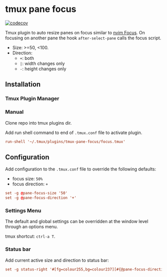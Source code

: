 # tmux pane focus

[![codecov](https://codecov.io/gh/graemedavidson/tmux-pane-focus/branch/main/graph/badge.svg?token=2ULOAGT6BT)](https://codecov.io/gh/graemedavidson/tmux-pane-focus)

Tmux plugin to auto resize panes on focus similar to [nvim Focus](https://github.com/beauwilliams/focus.nvim).
On focusing on another pane the hook `after-select-pane` calls the focus script.

- Size: >=50, <100.
- Direction:
  - `+`: both
  - `|`: width changes only
  - `-`: height changes only


## Installation

### Tmux Plugin Manager


### Manual

Clone repo into tmux plugins dir.

Add run shell command to end of `.tmux.conf` file to activate plugin.

```conf
run-shell '~/.tmux/plugins/tmux-pane-focus/focus.tmux'
```

## Configuration

Add configuration to the `.tmux.conf` file to override the following defaults:

- focus size:       `50%`
- focus direction:  `+`

```conf
set -g @pane-focus-size '50'
set -g @pane-focus-direction '+'
```

### Settings Menu

The default and global settings can be overridden at the window level through an options menu.

tmux shortcut: `ctrl-a T`.

### Status bar

Add current active size and direction to status bar:

```conf
set -g status-right '#[fg=colour255,bg=colour237][#{@pane-focus-direction}][#{@pane-focus-size}]#[fg=default,bg=default]'
```
